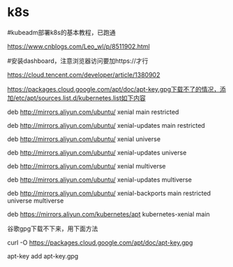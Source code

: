 # k8s
#kubeadm部署k8s的基本教程，已跑通

https://www.cnblogs.com/Leo_wl/p/8511902.html

#安装dashboard，注意浏览器访问要加https://才行

https://cloud.tencent.com/developer/article/1380902


https://packages.cloud.google.com/apt/doc/apt-key.gpg下载不了的情况，添加/etc/apt/sources.list.d/kubernetes.list如下内容

deb http://mirrors.aliyun.com/ubuntu/ xenial main restricted

deb http://mirrors.aliyun.com/ubuntu/ xenial-updates main restricted

deb http://mirrors.aliyun.com/ubuntu/ xenial universe

deb http://mirrors.aliyun.com/ubuntu/ xenial-updates universe

deb http://mirrors.aliyun.com/ubuntu/ xenial multiverse

deb http://mirrors.aliyun.com/ubuntu/ xenial-updates multiverse

deb http://mirrors.aliyun.com/ubuntu/ xenial-backports main restricted universe multiverse

deb https://mirrors.aliyun.com/kubernetes/apt kubernetes-xenial main



谷歌gpg下载不下来，用下面方法

curl -O https://packages.cloud.google.com/apt/doc/apt-key.gpg

apt-key add apt-key.gpg

